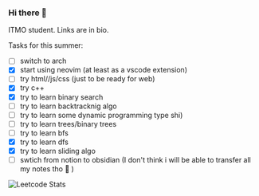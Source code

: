 ### Hi there 👋

ITMO student. Links are in bio.

Tasks for this summer:
- [ ] switch to arch
- [x] start using neovim (at least as a vscode extension)
- [ ] try html//js/css (just to be ready for web)
- [x] try c++
- [x] try to learn binary search
- [ ] try to learn backtracknig algo
- [ ] try to learn some dynamic programming type shi)
- [ ] try to learn trees/binary trees
- [ ] try to learn bfs
- [x] try to learn dfs
- [x] try to learn sliding algo
- [ ] swtich from notion to obsidian (I don't think i will be able to transfer all my notes tho :face_with_thermometer: )

![Leetcode Stats](https://leetcard.jacoblin.cool/Fuverald?ext=heatmap)
<!--
**fefumo/fefumo** is a ✨ _special_ ✨ repository because its `README.md` (this file) appears on your GitHub profile.

Here are some ideas to get you started:

- 🔭 I’m currently working on ...
- 🌱 I’m currently learning ...
- 👯 I’m looking to collaborate on ...
- 🤔 I’m looking for help with ...
- 💬 Ask me about ...
- 📫 How to reach me: ...
- 😄 Pronouns: ...
- ⚡ Fun fact: ...
-->
